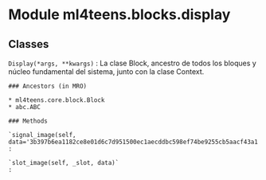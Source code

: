 Module ml4teens.blocks.display
==============================

Classes
-------

`Display(*args, **kwargs)`
:   La clase Block, ancestro de todos los bloques y núcleo fundamental del sistema, junto con la clase Context.

    ### Ancestors (in MRO)

    * ml4teens.core.block.Block
    * abc.ABC

    ### Methods

    `signal_image(self, data='3b397b6ea1182ce8e01d6c7d951500ec1aecddbc598ef74be9255cb5aacf43a1')`
    :

    `slot_image(self, _slot, data)`
    :